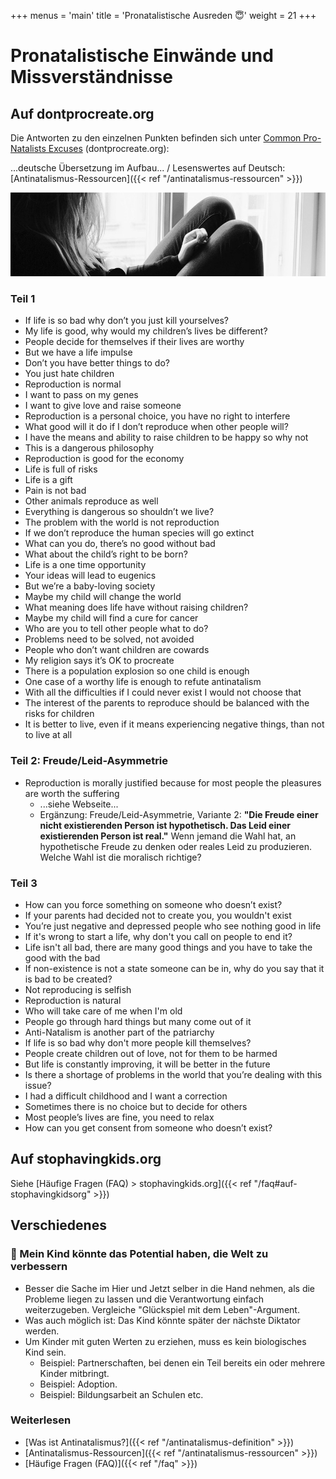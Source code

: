 +++
menus = 'main'
title = 'Pronatalistische Ausreden 😇'
weight = 21
+++

# Pronatalistische Einwände und Missverständnisse

## Auf dontprocreate.org
Die Antworten zu den einzelnen Punkten befinden sich unter
[Common Pro-Natalists Excuses](https://dontprocreate.org/common-pro-natalists-excuses/) (dontprocreate.org):

...deutsche Übersetzung im Aufbau... / Lesenswertes auf Deutsch: [Antinatalismus-Ressourcen]({{< ref "/antinatalismus-ressourcen" >}})

![](images/desperate_sad_depressed_cry_hopeless_loss_concern_teenager-1274362-crop2.jpg)

### Teil 1
* If life is so bad why don’t you just kill yourselves?
* My life is good, why would my children’s lives be different?
* People decide for themselves if their lives are worthy
* But we have a life impulse
* Don’t you have better things to do?
* You just hate children
* Reproduction is normal
* I want to pass on my genes
* I want to give love and raise someone
* Reproduction is a personal choice, you have no right to interfere
* What good will it do if I don’t reproduce when other people will?
* I have the means and ability to raise children to be happy so why not
* This is a dangerous philosophy
* Reproduction is good for the economy
* Life is full of risks
* Life is a gift
* Pain is not bad
* Other animals reproduce as well
* Everything is dangerous so shouldn’t we live?
* The problem with the world is not reproduction
* If we don’t reproduce the human species will go extinct
* What can you do, there’s no good without bad
* What about the child’s right to be born?
* Life is a one time opportunity
* Your ideas will lead to eugenics
* But we’re a baby-loving society
* Maybe my child will change the world
* What meaning does life have without raising children?
* Maybe my child will find a cure for cancer
* Who are you to tell other people what to do?
* Problems need to be solved, not avoided
* People who don’t want children are cowards
* My religion says it’s OK to procreate
* There is a population explosion so one child is enough
* One case of a worthy life is enough to refute antinatalism
* With all the difficulties if I could never exist I would not choose that
* The interest of the parents to reproduce should be balanced with the risks for children
* It is better to live, even if it means experiencing negative things, than not to live at all

### Teil 2: Freude/Leid-Asymmetrie
* Reproduction is morally justified because for most people the pleasures are worth the suffering
    * ...siehe Webseite...
    * Ergänzung: Freude/Leid-Asymmetrie, Variante 2:
        **"Die Freude einer nicht existierenden Person ist hypothetisch.
        Das Leid einer existierenden Person ist real."**
        Wenn jemand die Wahl hat, an hypothetische Freude zu denken oder reales Leid zu produzieren.
        Welche Wahl ist die moralisch richtige?

### Teil 3
* How can you force something on someone who doesn’t exist?
* If your parents had decided not to create you, you wouldn't exist
* You’re just negative and depressed people who see nothing good in life
* If it's wrong to start a life, why don't you call on people to end it?
* Life isn't all bad, there are many good things and you have to take the good with the bad
* If non-existence is not a state someone can be in, why do you say that it is bad to be created?
* Not reproducing is selfish
* Reproduction is natural
* Who will take care of me when I'm old
* People go through hard things but many come out of it
* Anti-Natalism is another part of the patriarchy
* If life is so bad why don't more people kill themselves?
* People create children out of love, not for them to be harmed
* But life is constantly improving, it will be better in the future
* Is there a shortage of problems in the world that you’re dealing with this issue?
* I had a difficult childhood and I want a correction
* Sometimes there is no choice but to decide for others
* Most people’s lives are fine, you need to relax
* How can you get consent from someone who doesn’t exist?


## Auf stophavingkids.org

Siehe [Häufige Fragen (FAQ) > stophavingkids.org]({{< ref "/faq#auf-stophavingkidsorg" >}})


## Verschiedenes

### 🔹 Mein Kind könnte das Potential haben, die Welt zu verbessern

* Besser die Sache im Hier und Jetzt selber in die Hand nehmen,
    als die Probleme liegen zu lassen und die Verantwortung einfach weiterzugeben.
    Vergleiche "Glückspiel mit dem Leben"-Argument.
* Was auch möglich ist: Das Kind könnte später der nächste Diktator werden.
* Um Kinder mit guten Werten zu erziehen, muss es kein biologisches Kind sein.
    * Beispiel: Partnerschaften, bei denen ein Teil bereits ein oder mehrere Kinder mitbringt.
    * Beispiel: Adoption.
    * Beispiel: Bildungsarbeit an Schulen etc.

### Weiterlesen

* [Was ist Antinatalismus?]({{< ref "/antinatalismus-definition" >}})
* [Antinatalismus-Ressourcen]({{< ref "/antinatalismus-ressourcen" >}})
* [Häufige Fragen (FAQ)]({{< ref "/faq" >}})
